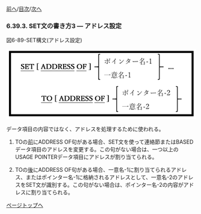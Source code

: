 <!--navi start1-->
[前へ](6-39-2.md)/[目次](https://opensourcecobol.github.io/markdown/TOC.html)/[次へ](6-39-4.md)
<!--navi end1-->
### 6.39.3. SET文の書き方3 ― アドレス設定

図6-89-SET構文(アドレス設定)

![alt text](Image/6-89-Set.png)

データ項目の内容ではなく、アドレスを処理するために使われる。

1. TOの<u>前</u>にADDRESS OF句がある場合、SET文を使って連絡節またはBASEDデータ項目のアドレスを変更する。この句がない場合は、一つ以上のUSAGE POINTERデータ項目にアドレスが割り当てられる。

2. TOの<u>後</u>にADDRESS OF句がある場合、一意名-1に割り当てられるアドレス、またはポインター名-1に格納されるアドレスとして、一意名-2のアドレスをSET文が識別する。この句がない場合は、ポインター名-2の内容がアドレスに割り当てられる。

<!--navi start2-->

[ページトップへ](6-39-3.md)
<!--navi end2-->
